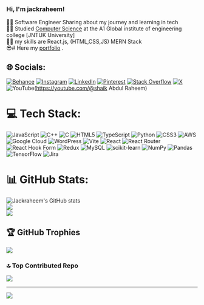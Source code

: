 <!-- Level 1 : sample bio and status-->

### Hi, I'm jackraheem!

👨‍💻 Software Engineer Sharing about my journey and learning in tech<br/>
👨‍🎓 Studied [Computer Science](https://youtu.be/9rGFhEnLhIU?si=m6J7RQMpzYaaOTfv) at the A1 Global institute of engineering college [JNTUK University] <br/>
🤹‍♂️ my skills are React.js, (HTML,CSS,JS) MERN Stack<br/>
 😎# Here my [portfolio](https://jackraheem.github.io/portfolio1/#skills) .

## 🌐 Socials:
[![Behance](https://img.shields.io/badge/Behance-1769ff?logo=behance&logoColor=white)](https://behance.net/https://jackraheem.github.io/portfolio1/) [![Instagram](https://img.shields.io/badge/Instagram-%23E4405F.svg?logo=Instagram&logoColor=white)](https://instagram.com/shaikraheem611) [![LinkedIn](https://img.shields.io/badge/LinkedIn-%230077B5.svg?logo=linkedin&logoColor=white)](https://linkedin.com/in/https://www.linkedin.com/in/abdul-raheem-257b6a219/) [![Pinterest](https://img.shields.io/badge/Pinterest-%23E60023.svg?logo=Pinterest&logoColor=white)](https://pinterest.com/https://in.pinterest.com/rahimss109/) [![Stack Overflow](https://img.shields.io/badge/-Stackoverflow-FE7A16?logo=stack-overflow&logoColor=white)](https://stackoverflow.com/users/https://stackoverflow.com/users/23889223/abdul-rahim) [![X](https://img.shields.io/badge/X-black.svg?logo=X&logoColor=white)](https://x.com/https://twitter.com/AbdulRahim26026)![YouTube](https://img.shields.io/badge/YouTube-%23FF0000.svg?logo=YouTube&logoColor=white)(https://youtube.com/@shaik Abdul Raheem) 

# 💻 Tech Stack:
![JavaScript](https://img.shields.io/badge/javascript-%23323330.svg?style=for-the-badge&logo=javascript&logoColor=%23F7DF1E) ![C++](https://img.shields.io/badge/c++-%2300599C.svg?style=for-the-badge&logo=c%2B%2B&logoColor=white) ![C](https://img.shields.io/badge/c-%2300599C.svg?style=for-the-badge&logo=c&logoColor=white) ![HTML5](https://img.shields.io/badge/html5-%23E34F26.svg?style=for-the-badge&logo=html5&logoColor=white) ![TypeScript](https://img.shields.io/badge/typescript-%23007ACC.svg?style=for-the-badge&logo=typescript&logoColor=white) ![Python](https://img.shields.io/badge/python-3670A0?style=for-the-badge&logo=python&logoColor=ffdd54) ![CSS3](https://img.shields.io/badge/css3-%231572B6.svg?style=for-the-badge&logo=css3&logoColor=white) ![AWS](https://img.shields.io/badge/AWS-%23FF9900.svg?style=for-the-badge&logo=amazon-aws&logoColor=white) ![Google Cloud](https://img.shields.io/badge/GoogleCloud-%234285F4.svg?style=for-the-badge&logo=google-cloud&logoColor=white) ![WordPress](https://img.shields.io/badge/WordPress-%23117AC9.svg?style=for-the-badge&logo=WordPress&logoColor=white) ![Vite](https://img.shields.io/badge/vite-%23646CFF.svg?style=for-the-badge&logo=vite&logoColor=white) ![React](https://img.shields.io/badge/react-%2320232a.svg?style=for-the-badge&logo=react&logoColor=%2361DAFB) ![React Router](https://img.shields.io/badge/React_Router-CA4245?style=for-the-badge&logo=react-router&logoColor=white) ![React Hook Form](https://img.shields.io/badge/React%20Hook%20Form-%23EC5990.svg?style=for-the-badge&logo=reacthookform&logoColor=white) ![Redux](https://img.shields.io/badge/redux-%23593d88.svg?style=for-the-badge&logo=redux&logoColor=white) ![MySQL](https://img.shields.io/badge/mysql-%2300000f.svg?style=for-the-badge&logo=mysql&logoColor=white) ![scikit-learn](https://img.shields.io/badge/scikit--learn-%23F7931E.svg?style=for-the-badge&logo=scikit-learn&logoColor=white) ![NumPy](https://img.shields.io/badge/numpy-%23013243.svg?style=for-the-badge&logo=numpy&logoColor=white) ![Pandas](https://img.shields.io/badge/pandas-%23150458.svg?style=for-the-badge&logo=pandas&logoColor=white) ![TensorFlow](https://img.shields.io/badge/TensorFlow-%23FF6F00.svg?style=for-the-badge&logo=TensorFlow&logoColor=white) ![Jira](https://img.shields.io/badge/jira-%230A0FFF.svg?style=for-the-badge&logo=jira&logoColor=white)
# 📊 GitHub Stats:
![Jackraheem's GitHub stats](https://github-readme-stats.vercel.app/api?username=jackraheem&show_icons=true&bg_color=00000000)
<br/>
![](https://github-readme-streak-stats.herokuapp.com/?user=jackraheem&theme=dark&hide_border=false)<br/>
![](https://github-readme-stats.vercel.app/api/top-langs/?username=jackraheem&theme=dark&hide_border=false&include_all_commits=false&count_private=false&layout=compact)

## 🏆 GitHub Trophies
![](https://github-profile-trophy.vercel.app/?username=jackraheem&theme=radical&no-frame=false&no-bg=true&margin-w=4)

### 🔝 Top Contributed Repo
![](https://github-contributor-stats.vercel.app/api?username=jackraheem&limit=5&theme=dark&combine_all_yearly_contributions=true)

---
[![](https://visitcount.itsvg.in/api?id=jackraheem&icon=0&color=0)](https://visitcount.itsvg.in)

<!-- Proudly created with GPRM ( https://gprm.itsvg.in ) -->





